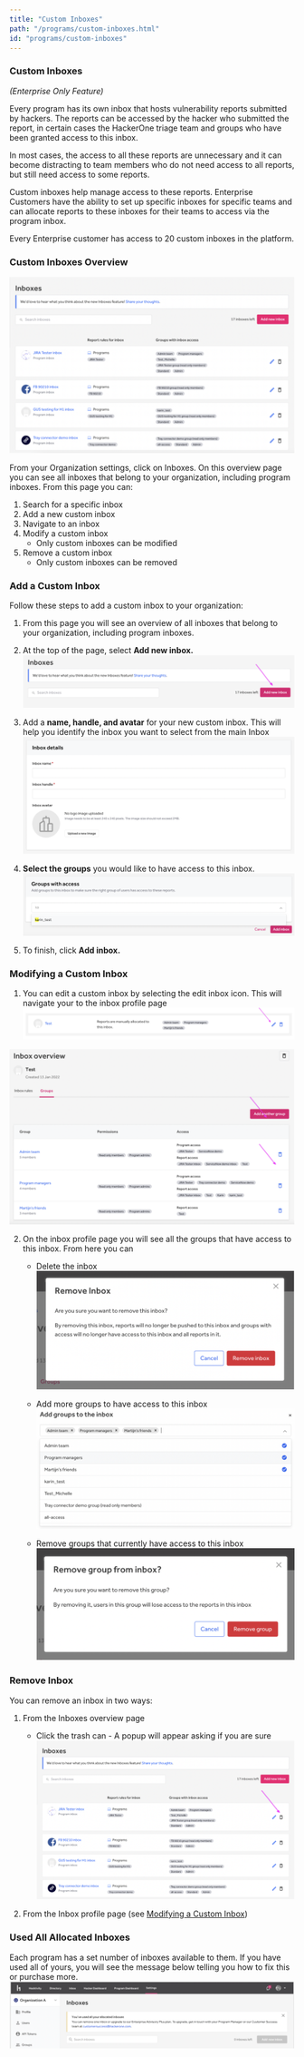 ```yaml
---
title: "Custom Inboxes"
path: "/programs/custom-inboxes.html"
id: "programs/custom-inboxes"
---
```


### Custom Inboxes

*(Enterprise Only Feature)*

Every program has its own inbox that hosts vulnerability reports submitted by hackers. The reports can be accessed by the hacker who submitted the report, in certain cases the HackerOne triage team and groups who have been granted access to this inbox.

In most cases, the access to all these reports are unnecessary and it can become distracting to team members who do not need access to all reports, but still need access to some reports.

Custom inboxes help manage access to these reports. Enterprise Customers have the ability to set up specific inboxes for specific teams and can allocate reports to these inboxes for their teams to access via the program inbox.

Every Enterprise customer has access to 20 custom inboxes in the platform.

### Custom Inboxes Overview

![Custom Inboxes Overview page](./images/custom-inboxes-1.png)

From your Organization settings, click on Inboxes. On this overview page you can see all inboxes that belong to your organization, including program inboxes. From this page you can:
1. Search for a specific inbox
2. Add a new custom inbox
3. Navigate to an inbox
4. Modify a custom inbox
    * Only custom inboxes can be modified
5. Remove a custom inbox
    * Only custom inboxes can be removed

### Add a Custom Inbox
Follow these steps to add a custom inbox to your organization:

1. From this page you will see an overview of all inboxes that belong to your organization, including program inboxes.

2. At the top of the page, select **Add new inbox.**
![Add new inbox button](./images/custom-inboxes-2.png)

3. Add a **name, handle, and avatar** for your new custom inbox. This will help you identify the inbox you want to select from the main Inbox
![Setup new inbox details](./images/custom-inboxes-3.png)

4. **Select the groups** you would like to have access to this inbox.
![Add groups to new inbox](./images/custom-inboxes-4.png)

5. To finish, click **Add inbox.**

### Modifying a Custom Inbox
1. You can edit a custom inbox by selecting the edit inbox icon. This will navigate your to the inbox profile page
![Edit inbox button](./images/custom-inboxes-5.png)

![Inbox overview page](./images/custom-inboxes-6.png)

2. On the inbox profile page you will see all the groups that have access to this inbox. From here you can
    * Delete the inbox
  ![Remove inbox pop-up](./images/custom-inboxes-7.png)

    * Add more groups to have access to this inbox
  ![Add groups to inbox menu](./images/custom-inboxes-8.png)

    * Remove groups that currently have access to this inbox
  ![Remove group from inbox pop-up](./images/custom-inboxes-9.png)


### Remove Inbox
You can remove an inbox in two ways:
1. From the Inboxes overview page
    * Click the trash can - A popup will appear asking if you are sure
  ![Remove inbox button](./images/custom-inboxes-10.png)

2. From the Inbox profile page (see [Modifying a Custom Inbox](###Modifying-a-Custom-Inbox))

### Used All Allocated Inboxes

Each program has a set number of inboxes available to them. If you have used all of yours, you will see the message below telling you how to fix this or purchase more.
![Used allocated inboxes message](./images/custom-inboxes-11.png)

